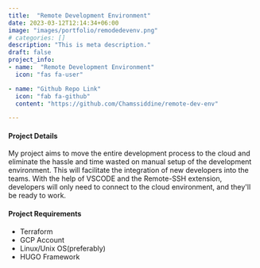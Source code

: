 ```yaml
---
title:  "Remote Development Environment"
date: 2023-03-12T12:14:34+06:00
image: "images/portfolio/remodedevenv.png"
# categories: []
description: "This is meta description."
draft: false
project_info:
- name:  "Remote Development Environment"
  icon: "fas fa-user"

- name: "Github Repo Link"
  icon: "fab fa-github"
  content: "https://github.com/Chamssiddine/remote-dev-env"

---
```


#### Project Details

My project aims to move the entire development process to the cloud and eliminate the hassle and time wasted on manual setup of the development environment. This will facilitate the integration of new developers into the teams. With the help of VSCODE and the Remote-SSH extension, developers will only need to connect to the cloud environment, and they'll be ready to work.


#### Project Requirements

* Terraform
* GCP Account
* Linux/Unix OS(preferably)
* HUGO Framework
